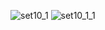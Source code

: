 ![set10_1](https://user-images.githubusercontent.com/34938878/36494042-48231a5c-1731-11e8-9878-01e86a0bfa84.PNG)
![set10_1_1](https://user-images.githubusercontent.com/34938878/36494044-48467894-1731-11e8-9d50-460304953ba4.PNG)

